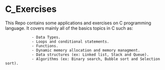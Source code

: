 # C_Exercises
 This Repo contains some applications and exercises on C programming language.
 It covers mainly all of the basics topics in C such as:
 
 				- Data Types.
 				- Loops and conditional statements.
 				- Functions.
 				- Dynamic memory allocation and memory managment.
 				- Data structures (ex: Linked list, Stack and Queue).
 				- Algorithms (ex: Binary search, Bubble sort and Selection sort).
